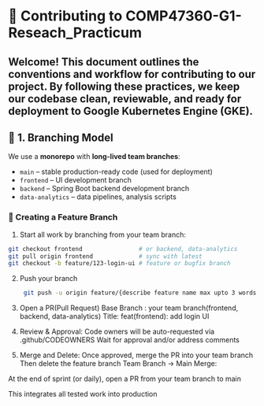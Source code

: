# 🤝 Contributing to COMP47360-G1-Reseach_Practicum

Welcome! This document outlines the conventions and workflow for contributing to our project. By following these practices, we keep our codebase clean, reviewable, and ready for deployment to Google Kubernetes Engine (GKE).
---
## 🔀 1. Branching Model

We use a **monorepo** with **long-lived team branches**:

- `main` – stable production-ready code (used for deployment)
- `frontend` – UI development branch
- `backend` – Spring Boot backend development branch
- `data-analytics` – data pipelines, analysis scripts

### 🌱 Creating a Feature Branch

1. Start all work by branching from your team branch:

```bash
git checkout frontend                # or backend, data-analytics
git pull origin frontend             # sync with latest
git checkout -b feature/123-login-ui # feature or bugfix branch
```
2. Push your branch
   ```bash
    git push -u origin feature/{describe feature name max upto 3 words}
   ```
3. Open a PR(Pull Request)
     Base Branch : your team branch(frontend, backend, data-analytics)
     Title: feat(frontend): add login UI
   
5. Review & Approval:
  Code owners will be auto-requested via .github/CODEOWNERS
  Wait for approval and/or address comments

7. Merge and Delete:
    Once approved, merge the PR into your team branch
    Then delete the feature branch
    Team Branch → Main Merge:

At the end of sprint (or daily), open a PR from your team branch to main

This integrates all tested work into production
